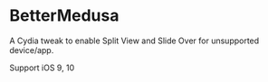 # BetterMedusa
A Cydia tweak to enable Split View and Slide Over for unsupported device/app.

Support iOS 9, 10
